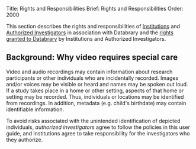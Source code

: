 Title: Rights and Responsibilities
Brief: Rights and Responsibilities
Order: 2000

This section describes the rights and responsibilities of [Institutions](|filename|code-of-ethics/institutions.md) and [Authorized Investigators](|filename|code-of-ethics/investigators.md) in association with Databrary and the [rights granted to Databrary]() by Institutions and Authorized Investigators.
		
## Background: Why video requires special care

Video and audio recordings may contain information about research participants or other individuals who are incidentally recorded.
Images and/or voices may be visible or heard and names may be spoken out loud.
If a study takes place in a home or other setting, aspects of that home or setting may be recorded.
Thus, individuals or locations may be identified from recordings. In addition, metadata (e.g. child's birthdate) may contain identifiable information.

To avoid risks associated with the unintended identification of depicted individuals, *authorized investigators* agree to follow the policies in this user guide, and institutions agree to take responsibility for the  investigators who they authorize.

<!-- Collecting and storing HIPPA protected data and other material-->
